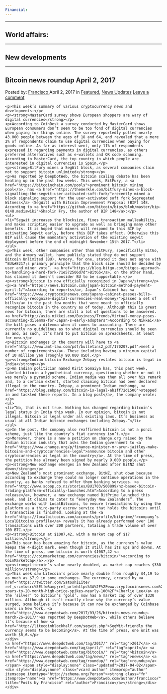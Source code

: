 ```yaml
---
Financial:
---
```

---
World affairs:
---
---
New developments
---
---
Bitcoin news roundup April 2, 2017
---
<article class="post-listing post-18983 post type-post status-publish format-standard hentry  tag-3676 tag-april tag-bitcoin tag-news tag-roundup">
    <div class="post-inner">
        <span>Posted by: <a href="https://www.deepdotweb.com/author/francisco/" title="">Francisco </a></span>
    <span>April 2, 2017</span>
    <span>in <a href="https://www.deepdotweb.com/category/deepdot-news/" rel="category tag">Featured</a>, <a href="https://www.deepdotweb.com/category/news-updates/" rel="category tag">News Updates</a></span>
    <span><a href="https://www.deepdotweb.com/2017/04/02/bitcoin-news-roundup-april-2-2017/#respond">Leave a comment</a></span>
    </p>
    <div class="clear"></div>
    
    <p>This week’s summary of various cryptocurrency news and developments:</p>
    <p><strong>MasterCard survey shows European shoppers are wary of digital currencies</strong></p>
    <p>According to CoinDesk a survey conducted by MasterCard shows European consumers don’t seem to be too fond of digital currencies when paying for things online. The survey reportedly polled nearly 43.000 people between the ages of 18 and 64, and revealed that a mere 2% of respondents claim to use digital currencies when paying for goods online. As far as interest went, only 11% of respondents expressed it regarding payments in digital currencies, as others preferred alternatives such as e-wallets and QR code scanning. According to MasterCard, the top country in which people are interested in digital currencies is Spain.</p>
    <p><strong>BitFury mines a SegWit block, as several companies claim not to support bitcoin unlimited</strong></p>
    <p>As reported by DeepDotWeb, the bitcoin scaling debate has been heating up in the past few weeks. This week, BitFury, a <a href="https://bitcoinchain.com/pools">prominent bitcoin mining pool</a>, has <a href="https://themerkle.com/bitfury-mines-a-block-signalling-the-segwit-user-activated-soft-fork/">recently mined a block signaling support for the user-activated soft fork Segregated Witness</a> (SegWit) with Bitcoin Improvement Proposal (BIP) 148. According to <a href="https://github.com/bitcoin/bips/blob/master/bip-0148.mediawiki">Shaolin Fry, the author of BIP 148</a>:</p>
    <ul>
    <li>“Segwit increases the blocksize, fixes transaction malleability, and makes scripting easier to upgrade as well as bringing many other benefits. It is hoped that miners will respond to this BIP by activating Segwit early, before this BIP takes effect. Otherwise this BIP will cause the mandatory activation of the existing segwit deployment before the end of midnight November 15th 2017.”</li>
    </ul>
    <p>This week, other companies other than BitFury, specifically BitGo, and the Armory wallet, have publicly stated they do not support Bitcoin Unlimited (BU). Armory, for one, stated it does not agree with “BU&#8217;s primary principle that the block size should be decided by user and miner vote”. <a href="https://blog.bitgo.com/bitgos-approach-to-handling-a-hard-fork-71e572506d7d">BitGo</a>, on the other hand, has claimed it doesn’t consider BU to be supportable.</p>
    <p><strong>Bitcoin is now officially recognized in Japan</strong></p>
    <p><a href="https://news.bitcoin.com/japan-bitcoin-method-payment-april-1/">According to reports</a>, Japan’s Cabinet has <a href="https://www.cryptocoinsnews.com/japans-cabinet-passes-bills-offiically-recognize-digital-currencies-real-money/">passed a set of bills</a> in the past few months that were meant to officially recognize bitcoin in the country as of today. Although this is great news for bitcoin, there are still a lot of questions to be answered. <a href="http://asia.nikkei.com/Business/Trends/Virtual-money-poses-accounting-dilemma-for-Japan-s-early-adopters">According to Nikkei</a> the bill poses a dilemma when it comes to accounting. There are currently no guidelines as to what digital currencies should be seen as and, as such, it’s hard to put bitcoin on spreadsheets, at least for now.</p>
    <p>Bitcoin exchanges in the country will have to <a href="https://www.amt-law.com/pdf/bulletins2_pdf/170207.pdf">meet a number of requirements</a>. These including having a minimum capital of 10 million yen (roughly 90.000 USD).</p>
    <p><strong>Indian bitcoin Exchange Zebpay restates bitcoin is legal in India</strong></p>
    <p>An Indian politician named Kirit Somaiya has, this past week, labeled bitcoin a hypothetical currency, questioning whether or not it was merely a pyramid scheme. Indian media was then all over his remark and, to a certain extent, started claiming bitcoin had been declared illegal in the country. Zebpay, a prominent Indian exchange, <a href="https://blog.zebpay.com/bitcoin-is-legal-ab1ff72d1506">stepped in and tackled these reports. In a blog post</a>, the company wrote:</p>
    <ul>
    <li>“No, that is not true. Nothing has changed regarding bitcoin’s legal status in India this week. In our opinion, bitcoin is not illegal. Bitcoin is legal under all existing laws. It’s business as usual at all Indian bitcoin exchanges including Zebpay.”</li>
    </ul>
    <p>In the post, the company also reaffirmed bitcoin is not a ponzi scheme, just like the country’s fiat currency isn’t.</p>
    <p>Moreover, there is a now a petition on change.org raised by the Indian bitcoin industry that asks the Indian government to <a href="https://www.change.org/p/finance-minister-mr-arun-jaitley-make-bitcoins-and-cryptocurrencies-legal">announce bitcoin and other cryptocurrencies as legal in the country</a>. At the time of press, the petition has already been signed by nearly 9.000 people.</p>
    <p><strong>New exchange emerges in New Zealand after BitNZ shut down</strong></p>
    <p>New Zealand’s most prominent exchange, BitNZ, shut down because according to exchange they could no longer continue operations in the country, as banks refused to offer them banking services. <a href="http://www.scoop.co.nz/stories/BU1703/S00899/nz-based-bitcoin-trading-platform-officially-launches.htm">According to a press release</a>, however, a new exchange named BitPrime launched this week, and it claims to cater to “everyday New Zealanders”. The exchange works with LocalBitcoins, to ensure transactions by using the platform as a third-party escrow service that holds the bitcoins until a transaction is finished. Looking at the <a href="https://localbitcoins.com/accounts/profile/bitprime/">company’s LocalBitcoins profile</a> reveals it has already performed over 100 transactions with over 200 partners, totaling a trade volume of over 100 BTC.</p>
    <p><strong>Bitcoin at $1087,42, with a market cap of $17 billion</strong></p>
    <p>This year has been amazing for bitcoin, as the currency’s value keeps the 4-digit mark, even though it still has its ups and downs. At the time of press, one bitcoin is worth $1087,42 <a href="https://coinmarketcap.com/currencies/bitcoin/">according to CoinMarketCap</a>.</p>
    <p><strong>Litecoin’s value nearly doubled, as market cap reaches $330 million</strong></p>
    <p>This week saw Litecoin’s price nearly double from roughly $4,19 to as much as $7,9 in some exchanges. The currency, created by <a href="https://twitter.com/SatoshiLite?ref_src=twsrc%5Etfw&amp;ref_url=https%3A%2F%2Fwww.cryptocoinsnews.com%2Flitecoin-soars-to-20-month-high-price-spikes-nearly-100%2F">Charlie Lee</a> as the ‘silver’ to bitcoin’s ‘gold’, now has a market cap of over $330 million. Although it isn’t exactly clear why the currency’s value surged, some believe it’s because it can now be exchanged by Coinbase users in New York, <a href="https://www.deepdotweb.com/2017/03/26/bitcoin-news-roundup-march-26-2017/">as reported by DeepDotWeb</a>, while others believe it’s because of how <a href="http://litecoinblockhalf.com/segwit.php">SegWit-friendly the currency seems to be becoming</a>. At the time of press, one unit was worth $6,6.</p>
    </div>
    <a href="https://www.deepdotweb.com/tag/2017/" rel="tag">2017</a> <a href="https://www.deepdotweb.com/tag/april/" rel="tag">april</a> <a href="https://www.deepdotweb.com/tag/bitcoin/" rel="tag">bitcoin</a> <a href="https://www.deepdotweb.com/tag/news/" rel="tag">news</a> <a href="https://www.deepdotweb.com/tag/roundup/" rel="tag">roundup</a></span> <span style="display:none" class="updated">2017-04-02</span>
    <div style="display:none" class="vcard author" itemprop="author" itemscope itemtype="http://schema.org/Person"><strong class="fn" itemprop="name"><a href="https://www.deepdotweb.com/author/francisco/" title="Posts by Francisco" rel="author">Francisco</a></strong></div>
    </div>
</article>


